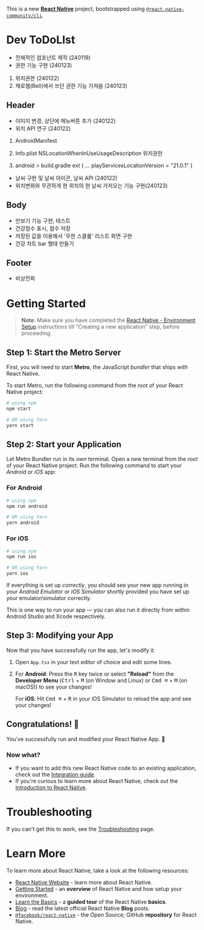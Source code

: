 This is a new [**React Native**](https://reactnative.dev) project, bootstrapped using [`@react-native-community/cli`](https://github.com/react-native-community/cli).

# Dev ToDoLIst
- 전체적인 컴포넌트 제작 (240119)
- 권한 기능 구현 (240123)
1. 위치권한 (240122)
2. 제로웹(Bell)에서 쓰던 권한 기능 가져옴 (240123)
## Header
- 이미지 변경, 상단에 메뉴버튼 추가 (240122)
- 위치 API 연구 (240122)
1. AndroidManifest
<uses-permission android:name="android.permission.ACCESS_COARSE_LOCATION" />
<uses-permission android:name="android.permission.ACCESS_FINE_LOCATION" />

2. Info.plist
<key>NSLocationWhenInUseUsageDescription</key>
<string>위치권한</string>

3. android > build.gradle
ext {
   ...
   playServicesLocationVersion = "21.0.1"
}


- 날씨 구현 및 날씨 아이콘, 날씨 API (240122)
- 위치변화와 무관하게 현 위치의 현 날씨 가저오는 기능 구현(240123)
## Body
- 만보기 기능 구현, 테스트
- 건강점수 표시, 점수 저장
- 저장된 값을 이용해서 '무한 스클롤' 리스트 화면 구현
- 건강 차트 bar 형태 만들기
## Footer
- 비상전화
# Getting Started

>**Note**: Make sure you have completed the [React Native - Environment Setup](https://reactnative.dev/docs/environment-setup) instructions till "Creating a new application" step, before proceeding.

## Step 1: Start the Metro Server

First, you will need to start **Metro**, the JavaScript _bundler_ that ships _with_ React Native.

To start Metro, run the following command from the _root_ of your React Native project:

```bash
# using npm
npm start

# OR using Yarn
yarn start
```

## Step 2: Start your Application

Let Metro Bundler run in its _own_ terminal. Open a _new_ terminal from the _root_ of your React Native project. Run the following command to start your _Android_ or _iOS_ app:

### For Android

```bash
# using npm
npm run android

# OR using Yarn
yarn android
```

### For iOS

```bash
# using npm
npm run ios

# OR using Yarn
yarn ios
```

If everything is set up _correctly_, you should see your new app running in your _Android Emulator_ or _iOS Simulator_ shortly provided you have set up your emulator/simulator correctly.

This is one way to run your app — you can also run it directly from within Android Studio and Xcode respectively.

## Step 3: Modifying your App

Now that you have successfully run the app, let's modify it.

1. Open `App.tsx` in your text editor of choice and edit some lines.
2. For **Android**: Press the <kbd>R</kbd> key twice or select **"Reload"** from the **Developer Menu** (<kbd>Ctrl</kbd> + <kbd>M</kbd> (on Window and Linux) or <kbd>Cmd ⌘</kbd> + <kbd>M</kbd> (on macOS)) to see your changes!

   For **iOS**: Hit <kbd>Cmd ⌘</kbd> + <kbd>R</kbd> in your iOS Simulator to reload the app and see your changes!

## Congratulations! :tada:

You've successfully run and modified your React Native App. :partying_face:

### Now what?

- If you want to add this new React Native code to an existing application, check out the [Integration guide](https://reactnative.dev/docs/integration-with-existing-apps).
- If you're curious to learn more about React Native, check out the [Introduction to React Native](https://reactnative.dev/docs/getting-started).

# Troubleshooting

If you can't get this to work, see the [Troubleshooting](https://reactnative.dev/docs/troubleshooting) page.

# Learn More

To learn more about React Native, take a look at the following resources:

- [React Native Website](https://reactnative.dev) - learn more about React Native.
- [Getting Started](https://reactnative.dev/docs/environment-setup) - an **overview** of React Native and how setup your environment.
- [Learn the Basics](https://reactnative.dev/docs/getting-started) - a **guided tour** of the React Native **basics**.
- [Blog](https://reactnative.dev/blog) - read the latest official React Native **Blog** posts.
- [`@facebook/react-native`](https://github.com/facebook/react-native) - the Open Source; GitHub **repository** for React Native.

